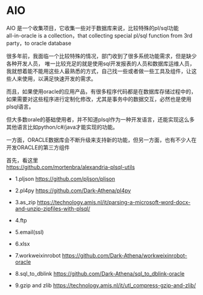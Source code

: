 # AIO
AIO 是一个收集项目，它收集一些对于数据库来说，比较特殊的pl/sql功能   
all-in-oracle is a collection，that collecting special pl/sql function from 3rd party，to oracle database    

很多年前，我面临一个比较特殊的情况，部门收到了很多系统功能需求，但是缺少各种开发人员，
唯一比较充足的就是使用sql开发报表的人员和数据库运维人员，我就想着能不能用这些人最熟悉的方式，自己找一些或者做一些工具及组件，让这些人来使用，以满足快速开发的需求。  

而且，如果使用oracle的应用产品，有很多程序代码都是在数据库存储过程中的，如果需要对这些程序进行定制化修改，尤其是事务中的数据交互，必然也是使用plsql语言。  

但大多数orale的基础使用者，并不知道plsql作为一种开发语言，还能实现这么多其他语言比如python/c#/java才能实现的功能。  

一方面，ORACLE数据库会不断升级来支持新的功能，但另一方面，也有不少人在开发ORACLE的第三方组件  

首先，看这里   
https://github.com/mortenbra/alexandria-plsql-utils


- 1.pljson
https://github.com/pljson/pljson

- 2.pl4py
https://github.com/Dark-Athena/pl4py

- 3.as_zip
https://technology.amis.nl/it/parsing-a-microsoft-word-docx-and-unzip-zipfiles-with-plsql/

- 4.ftp

- 5.email(ssl)

- 6.xlsx

- 7.workweixinrobot
https://github.com/Dark-Athena/workweixinrobot-oracle

- 8.sql_to_dblink
https://github.com/Dark-Athena/sql_to_dblink-oracle

- 9.gzip and zlib
https://technology.amis.nl/it/utl_compress-gzip-and-zlib/
